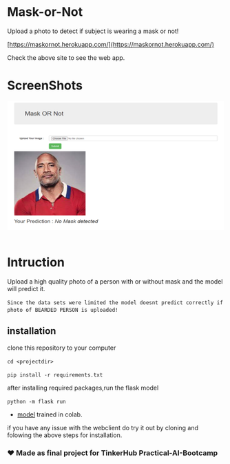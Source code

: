 # Mask-or-Not
Upload a photo to detect if subject is wearing a mask or not!

[https://maskornot.herokuapp.com/](https://maskornot.herokuapp.com/) 

Check the above site to see the web app.



# ScreenShots
<pre>
<img src="./static/dwayne.png" width="500" height="300"></img><img src="./static/mask.png" width="500" height="300"></img>

</pre>

# Intruction
Upload a high quality photo of a person with or without mask and the model will predict it.

`Since the data sets were limited the model doesnt predict correctly if photo of BEARDED PERSON is uploaded!`


## installation

clone this repository to your computer


  `cd <projectdir>`
  
  `pip install -r requirements.txt`
  
  after installing required packages,run the flask model
  
  `python -m flask run`
  
- [model](./classificationproject.ipynb) trained in colab.

if you have any issue with the webclient do try it out by cloning and folowing the above steps for installation.

### ❤️ Made as final project for TinkerHub Practical-AI-Bootcamp

